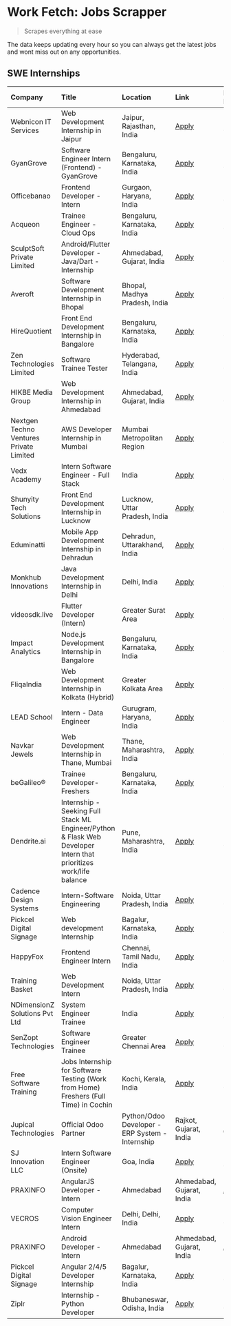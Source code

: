 # Work Fetch: Jobs Scrapper
> Scrapes everything at ease

The data keeps updating every hour so you can always get the latest jobs and wont miss out on any opportunities.

## SWE Internships
<!--START_SECTION:workfetch-->
| Company                                      | Title                                                                                                              | Location                      | Link                                                                                                                                                                                                                                                                                                                              | Date Posted   |
|:---------------------------------------------|:-------------------------------------------------------------------------------------------------------------------|:------------------------------|:----------------------------------------------------------------------------------------------------------------------------------------------------------------------------------------------------------------------------------------------------------------------------------------------------------------------------------|:--------------|
| Webnicon IT Services                         | Web Development Internship in Jaipur                                                                               | Jaipur, Rajasthan, India      | [Apply](https://in.linkedin.com/jobs/view/web-development-internship-in-jaipur-at-webnicon-it-services-3875495207?position=41&pageNum=0&refId=BKwHDUZfEPBjk5ha7nRCgw%3D%3D&trackingId=Qjs3ODPsDuyBXyCbzuXZ2Q%3D%3D&trk=public_jobs_jserp-result_search-card)                                                                      | 2024-03-28    |
| GyanGrove                                    | Software Engineer Intern (Frontend) - GyanGrove                                                                    | Bengaluru, Karnataka, India   | [Apply](https://in.linkedin.com/jobs/view/software-engineer-intern-frontend-gyangrove-at-gyangrove-3874867520?position=59&pageNum=0&refId=BKwHDUZfEPBjk5ha7nRCgw%3D%3D&trackingId=v268WYltgv6SJnKws2F%2FIw%3D%3D&trk=public_jobs_jserp-result_search-card)                                                                        | 2024-03-28    |
| Officebanao                                  | Frontend Developer - Intern                                                                                        | Gurgaon, Haryana, India       | [Apply](https://in.linkedin.com/jobs/view/frontend-developer-intern-at-officebanao-3871265915?position=60&pageNum=0&refId=BKwHDUZfEPBjk5ha7nRCgw%3D%3D&trackingId=ZHrkc5pzETAOAFjxel8zBg%3D%3D&trk=public_jobs_jserp-result_search-card)                                                                                          | 2024-03-28    |
| Acqueon                                      | Trainee Engineer - Cloud Ops                                                                                       | Bengaluru, Karnataka, India   | [Apply](https://in.linkedin.com/jobs/view/trainee-engineer-cloud-ops-at-acqueon-3871481740?position=8&pageNum=0&refId=BKwHDUZfEPBjk5ha7nRCgw%3D%3D&trackingId=gzwuk7v%2Bg%2FBBR%2Fx5IDIaMg%3D%3D&trk=public_jobs_jserp-result_search-card)                                                                                        | 2024-03-27    |
| SculptSoft Private Limited                   | Android/Flutter Developer - Java/Dart - Internship                                                                 | Ahmedabad, Gujarat, India     | [Apply](https://in.linkedin.com/jobs/view/android-flutter-developer-java-dart-internship-at-sculptsoft-private-limited-3869780690?position=12&pageNum=0&refId=BKwHDUZfEPBjk5ha7nRCgw%3D%3D&trackingId=THl4ua6rdTIH%2BX49vRmoPQ%3D%3D&trk=public_jobs_jserp-result_search-card)                                                    | 2024-03-27    |
| Averoft                                      | Software Development Internship in Bhopal                                                                          | Bhopal, Madhya Pradesh, India | [Apply](https://in.linkedin.com/jobs/view/software-development-internship-in-bhopal-at-averoft-3874051550?position=16&pageNum=0&refId=BKwHDUZfEPBjk5ha7nRCgw%3D%3D&trackingId=gZThFyivtH%2BlfeMFX35TRw%3D%3D&trk=public_jobs_jserp-result_search-card)                                                                            | 2024-03-27    |
| HireQuotient                                 | Front End Development Internship in Bangalore                                                                      | Bengaluru, Karnataka, India   | [Apply](https://in.linkedin.com/jobs/view/front-end-development-internship-in-bangalore-at-hirequotient-3874053279?position=30&pageNum=0&refId=BKwHDUZfEPBjk5ha7nRCgw%3D%3D&trackingId=ELoHqr5BRQfcfGEgOw3Szw%3D%3D&trk=public_jobs_jserp-result_search-card)                                                                     | 2024-03-27    |
| Zen Technologies Limited                     | Software Trainee Tester                                                                                            | Hyderabad, Telangana, India   | [Apply](https://in.linkedin.com/jobs/view/software-trainee-tester-at-zen-technologies-limited-3872036112?position=49&pageNum=0&refId=BKwHDUZfEPBjk5ha7nRCgw%3D%3D&trackingId=Y3FKhTq%2FSgJsCtUYyW4iLw%3D%3D&trk=public_jobs_jserp-result_search-card)                                                                             | 2024-03-27    |
| HIKBE Media Group                            | Web Development Internship in Ahmedabad                                                                            | Ahmedabad, Gujarat, India     | [Apply](https://in.linkedin.com/jobs/view/web-development-internship-in-ahmedabad-at-hikbe-media-group-3872529646?position=27&pageNum=0&refId=BKwHDUZfEPBjk5ha7nRCgw%3D%3D&trackingId=sUbiFN%2FMsVDtL5RHRAZeAQ%3D%3D&trk=public_jobs_jserp-result_search-card)                                                                    | 2024-03-26    |
| Nextgen Techno Ventures Private Limited      | AWS Developer Internship in Mumbai                                                                                 | Mumbai Metropolitan Region    | [Apply](https://in.linkedin.com/jobs/view/aws-developer-internship-in-mumbai-at-nextgen-techno-ventures-private-limited-3872535002?position=42&pageNum=0&refId=BKwHDUZfEPBjk5ha7nRCgw%3D%3D&trackingId=GzcTnuv6JWqckwv0agL%2BEA%3D%3D&trk=public_jobs_jserp-result_search-card)                                                   | 2024-03-26    |
| Vedx Academy                                 | Intern Software Engineer - Full Stack                                                                              | India                         | [Apply](https://in.linkedin.com/jobs/view/intern-software-engineer-full-stack-at-vedx-academy-3869646013?position=52&pageNum=0&refId=BKwHDUZfEPBjk5ha7nRCgw%3D%3D&trackingId=BPterfvp1hoWCD8fOKvpJQ%3D%3D&trk=public_jobs_jserp-result_search-card)                                                                               | 2024-03-25    |
| Shunyity Tech Solutions                      | Front End Development Internship in Lucknow                                                                        | Lucknow, Uttar Pradesh, India | [Apply](https://in.linkedin.com/jobs/view/front-end-development-internship-in-lucknow-at-shunyity-tech-solutions-3867082792?position=23&pageNum=0&refId=BKwHDUZfEPBjk5ha7nRCgw%3D%3D&trackingId=x2JIeDCU%2BDLwVWpBMcquVg%3D%3D&trk=public_jobs_jserp-result_search-card)                                                          | 2024-03-21    |
| Eduminatti                                   | Mobile App Development Internship in Dehradun                                                                      | Dehradun, Uttarakhand, India  | [Apply](https://in.linkedin.com/jobs/view/mobile-app-development-internship-in-dehradun-at-eduminatti-3864363386?position=9&pageNum=0&refId=BKwHDUZfEPBjk5ha7nRCgw%3D%3D&trackingId=MtX4ZRAgH3ZLgnfX%2BTInyA%3D%3D&trk=public_jobs_jserp-result_search-card)                                                                      | 2024-03-19    |
| Monkhub Innovations                          | Java Development Internship in Delhi                                                                               | Delhi, India                  | [Apply](https://in.linkedin.com/jobs/view/java-development-internship-in-delhi-at-monkhub-innovations-3864363548?position=22&pageNum=0&refId=BKwHDUZfEPBjk5ha7nRCgw%3D%3D&trackingId=CGKMHyI9DsvogI4Aeoxs5A%3D%3D&trk=public_jobs_jserp-result_search-card)                                                                       | 2024-03-19    |
| videosdk.live                                | Flutter Developer (Intern)                                                                                         | Greater Surat Area            | [Apply](https://in.linkedin.com/jobs/view/flutter-developer-intern-at-videosdk-live-3863905009?position=24&pageNum=0&refId=BKwHDUZfEPBjk5ha7nRCgw%3D%3D&trackingId=3nWfFsZNbIb%2Bkv3xraJ38Q%3D%3D&trk=public_jobs_jserp-result_search-card)                                                                                       | 2024-03-19    |
| Impact Analytics                             | Node.js Development Internship in Bangalore                                                                        | Bengaluru, Karnataka, India   | [Apply](https://in.linkedin.com/jobs/view/node-js-development-internship-in-bangalore-at-impact-analytics-3864356759?position=29&pageNum=0&refId=BKwHDUZfEPBjk5ha7nRCgw%3D%3D&trackingId=GWEyyhgUmGJ%2F%2FhKNCN7fSA%3D%3D&trk=public_jobs_jserp-result_search-card)                                                               | 2024-03-19    |
| FliqaIndia                                   | Web Development Internship in Kolkata (Hybrid)                                                                     | Greater Kolkata Area          | [Apply](https://in.linkedin.com/jobs/view/web-development-internship-in-kolkata-hybrid-at-fliqaindia-3864372048?position=47&pageNum=0&refId=BKwHDUZfEPBjk5ha7nRCgw%3D%3D&trackingId=1l7g9K6YXYa5ZhXzOvRzFg%3D%3D&trk=public_jobs_jserp-result_search-card)                                                                        | 2024-03-19    |
| LEAD School                                  | Intern - Data Engineer                                                                                             | Gurugram, Haryana, India      | [Apply](https://in.linkedin.com/jobs/view/intern-data-engineer-at-lead-school-3862066851?position=38&pageNum=0&refId=BKwHDUZfEPBjk5ha7nRCgw%3D%3D&trackingId=zTWC7Uecq12WI75ZpTGEKw%3D%3D&trk=public_jobs_jserp-result_search-card)                                                                                               | 2024-03-18    |
| Navkar Jewels                                | Web Development Internship in Thane, Mumbai                                                                        | Thane, Maharashtra, India     | [Apply](https://in.linkedin.com/jobs/view/web-development-internship-in-thane-mumbai-at-navkar-jewels-3858087224?position=13&pageNum=0&refId=BKwHDUZfEPBjk5ha7nRCgw%3D%3D&trackingId=2nOjCLacmFA3%2FWJrTULKVg%3D%3D&trk=public_jobs_jserp-result_search-card)                                                                     | 2024-03-15    |
| beGalileo®                                   | Trainee Developer- Freshers                                                                                        | Bengaluru, Karnataka, India   | [Apply](https://in.linkedin.com/jobs/view/trainee-developer-freshers-at-begalileo%C2%AE-3851158310?position=31&pageNum=0&refId=BKwHDUZfEPBjk5ha7nRCgw%3D%3D&trackingId=YjzlH4EnIEPZ2SUV%2Fn0URA%3D%3D&trk=public_jobs_jserp-result_search-card)                                                                                   | 2024-03-13    |
| Dendrite.ai                                  | Internship - Seeking Full Stack ML Engineer/Python & Flask Web Developer Intern that prioritizes work/life balance | Pune, Maharashtra, India      | [Apply](https://in.linkedin.com/jobs/view/internship-seeking-full-stack-ml-engineer-python-flask-web-developer-intern-that-prioritizes-work-life-balance-at-dendrite-ai-3853583202?position=50&pageNum=0&refId=BKwHDUZfEPBjk5ha7nRCgw%3D%3D&trackingId=%2FmE7oBjRC%2FBbn2n9StBR2g%3D%3D&trk=public_jobs_jserp-result_search-card) | 2024-03-12    |
| Cadence Design Systems                       | Intern-Software Engineering                                                                                        | Noida, Uttar Pradesh, India   | [Apply](https://in.linkedin.com/jobs/view/intern-software-engineering-at-cadence-design-systems-3794689056?position=11&pageNum=0&refId=BKwHDUZfEPBjk5ha7nRCgw%3D%3D&trackingId=K939Fg4T6ooQ9r47pN1ZgA%3D%3D&trk=public_jobs_jserp-result_search-card)                                                                             | 2024-03-09    |
| Pickcel Digital Signage                      | Web development Internship                                                                                         | Bagalur, Karnataka, India     | [Apply](https://in.linkedin.com/jobs/view/web-development-internship-at-pickcel-digital-signage-3849506118?position=36&pageNum=0&refId=BKwHDUZfEPBjk5ha7nRCgw%3D%3D&trackingId=TVFi8MkkpYeKPjnsOCttEA%3D%3D&trk=public_jobs_jserp-result_search-card)                                                                             | 2024-03-08    |
| HappyFox                                     | Frontend Engineer Intern                                                                                           | Chennai, Tamil Nadu, India    | [Apply](https://in.linkedin.com/jobs/view/frontend-engineer-intern-at-happyfox-3848357951?position=54&pageNum=0&refId=BKwHDUZfEPBjk5ha7nRCgw%3D%3D&trackingId=fmh3Sl0JJ4nLiXmlnto32Q%3D%3D&trk=public_jobs_jserp-result_search-card)                                                                                              | 2024-03-07    |
| Training Basket                              | Web Development Intern                                                                                             | Noida, Uttar Pradesh, India   | [Apply](https://in.linkedin.com/jobs/view/web-development-intern-at-training-basket-3846313887?position=18&pageNum=0&refId=BKwHDUZfEPBjk5ha7nRCgw%3D%3D&trackingId=AQDoNtac7ttzkwFsy90JGg%3D%3D&trk=public_jobs_jserp-result_search-card)                                                                                         | 2024-03-04    |
| NDimensionZ Solutions Pvt Ltd                | System Engineer Trainee                                                                                            | India                         | [Apply](https://in.linkedin.com/jobs/view/system-engineer-trainee-at-ndimensionz-solutions-pvt-ltd-3836161315?position=14&pageNum=0&refId=BKwHDUZfEPBjk5ha7nRCgw%3D%3D&trackingId=B3KuIHrC9f9n3%2BR4T9UWJg%3D%3D&trk=public_jobs_jserp-result_search-card)                                                                        | 2024-02-22    |
| SenZopt Technologies                         | Software Engineer Trainee                                                                                          | Greater Chennai Area          | [Apply](https://in.linkedin.com/jobs/view/software-engineer-trainee-at-senzopt-technologies-3827688781?position=25&pageNum=0&refId=BKwHDUZfEPBjk5ha7nRCgw%3D%3D&trackingId=ND3ExfrZb%2BnWtdDbEC%2FYIg%3D%3D&trk=public_jobs_jserp-result_search-card)                                                                             | 2024-02-12    |
| Free Software Training                       | Jobs Internship for Software Testing (Work from Home) Freshers (Full Time) in Cochin                               | Kochi, Kerala, India          | [Apply](https://in.linkedin.com/jobs/view/jobs-internship-for-software-testing-work-from-home-freshers-full-time-in-cochin-at-free-software-training-3826557030?position=4&pageNum=0&refId=BKwHDUZfEPBjk5ha7nRCgw%3D%3D&trackingId=CvaU5LjiOxTnz4sPl5ny2Q%3D%3D&trk=public_jobs_jserp-result_search-card)                         | 2024-02-10    |
| Jupical Technologies | Official Odoo Partner | Python/Odoo Developer - ERP System - Internship                                                                    | Rajkot, Gujarat, India        | [Apply](https://in.linkedin.com/jobs/view/python-odoo-developer-erp-system-internship-at-jupical-technologies-official-odoo-partner-3813626459?position=45&pageNum=0&refId=BKwHDUZfEPBjk5ha7nRCgw%3D%3D&trackingId=TuIs%2FbW5W5NJV0vF1OEaJw%3D%3D&trk=public_jobs_jserp-result_search-card)                                       | 2024-01-30    |
| SJ Innovation LLC                            | Intern Software Engineer (Onsite)                                                                                  | Goa, India                    | [Apply](https://in.linkedin.com/jobs/view/intern-software-engineer-onsite-at-sj-innovation-llc-3799959011?position=56&pageNum=0&refId=BKwHDUZfEPBjk5ha7nRCgw%3D%3D&trackingId=Dgou4Exe74ecOYT1sAPqZQ%3D%3D&trk=public_jobs_jserp-result_search-card)                                                                              | 2024-01-11    |
| PRAXINFO                                     | AngularJS Developer - Intern | Ahmedabad                                                                           | Ahmedabad, Gujarat, India     | [Apply](https://in.linkedin.com/jobs/view/angularjs-developer-intern-ahmedabad-at-praxinfo-3656594961?position=46&pageNum=0&refId=BKwHDUZfEPBjk5ha7nRCgw%3D%3D&trackingId=tqSMk9vN%2BhoicOKmvAduMw%3D%3D&trk=public_jobs_jserp-result_search-card)                                                                                | 2023-06-12    |
| VECROS                                       | Computer Vision Engineer Intern                                                                                    | Delhi, Delhi, India           | [Apply](https://in.linkedin.com/jobs/view/computer-vision-engineer-intern-at-vecros-3646815412?position=2&pageNum=0&refId=BKwHDUZfEPBjk5ha7nRCgw%3D%3D&trackingId=ryP1mhRr793GpF2pXmJ3Xg%3D%3D&trk=public_jobs_jserp-result_search-card)                                                                                          | 2023-06-07    |
| PRAXINFO                                     | Android Developer - Intern | Ahmedabad                                                                             | Ahmedabad, Gujarat, India     | [Apply](https://in.linkedin.com/jobs/view/android-developer-intern-ahmedabad-at-praxinfo-3627624504?position=34&pageNum=0&refId=BKwHDUZfEPBjk5ha7nRCgw%3D%3D&trackingId=25K5Hf4AjSO8vhI8dy94Fg%3D%3D&trk=public_jobs_jserp-result_search-card)                                                                                    | 2023-06-06    |
| Pickcel Digital Signage                      | Angular 2/4/5 Developer Internship                                                                                 | Bagalur, Karnataka, India     | [Apply](https://in.linkedin.com/jobs/view/angular-2-4-5-developer-internship-at-pickcel-digital-signage-3627620591?position=51&pageNum=0&refId=BKwHDUZfEPBjk5ha7nRCgw%3D%3D&trackingId=sQ0RADpb6U1utooPAAwXkg%3D%3D&trk=public_jobs_jserp-result_search-card)                                                                     | 2023-06-06    |
| Ziplr                                        | Internship - Python Developer                                                                                      | Bhubaneswar, Odisha, India    | [Apply](https://in.linkedin.com/jobs/view/internship-python-developer-at-ziplr-3645677592?position=15&pageNum=0&refId=BKwHDUZfEPBjk5ha7nRCgw%3D%3D&trackingId=vCvj5%2BJl2rm7xRU01x%2BOBw%3D%3D&trk=public_jobs_jserp-result_search-card)                                                                                          | 2023-06-02    |
<!--END_SECTION:workfetch-->
